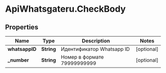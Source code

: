 # ApiWhatsgateru.CheckBody

## Properties
Name | Type | Description | Notes
------------ | ------------- | ------------- | -------------
**whatsappID** | **String** | Идентификатор Whatsapp ID | [optional] 
**_number** | **String** | Номер в формате 79999999999 | [optional] 
